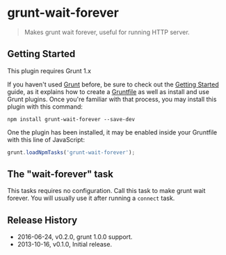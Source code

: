 # grunt-wait-forever

> Makes grunt wait forever, useful for running HTTP server.

## Getting Started
This plugin requires Grunt 1.x

If you haven't used [Grunt](http://gruntjs.com/) before, be sure to check out the [Getting Started](http://gruntjs.com/getting-started) guide, as it explains how to create a [Gruntfile](http://gruntjs.com/sample-gruntfile) as well as install and use Grunt plugins. Once you're familiar with that process, you may install this plugin with this command:

```shell
npm install grunt-wait-forever --save-dev
```

One the plugin has been installed, it may be enabled inside your Gruntfile with this line of JavaScript:

```js
grunt.loadNpmTasks('grunt-wait-forever');
```

## The "wait-forever" task

This tasks requires no configuration. Call this task to make grunt wait forever. You will usually use it 
after running a `connect` task.

## Release History

* 2016-06-24, v0.2.0, grunt 1.0.0 support.
* 2013-10-16, v0.1.0, Initial release.
